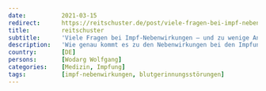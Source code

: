 ```yaml
---
date:          2021-03-15
redirect:      https://reitschuster.de/post/viele-fragen-bei-impf-nebenwirkungen-und-zu-wenige-antworten/
title:         reitschuster
subtitle:      'Viele Fragen bei Impf-Nebenwirkungen – und zu wenige Antworten'
description:   'Wie genau kommt es zu den Nebenwirkungen bei den Impfungen? Was hat es mit dem "Spike-Protein" auf sich? Was genau sind die Gefahren? Und wie reagieren unsere Behörden darauf? Der frühere Bundestagsabgeordnete, Arzt und Corona-Politik-Kritiker Dr. Wodarg im Video-Interview.'
country:       [DE]
persons:       [Wodarg Wolfgang]
categories:    [Medizin, Impfung]
tags:          [impf-nebenwirkungen, blutgerinnungsstörungen]
---
```

